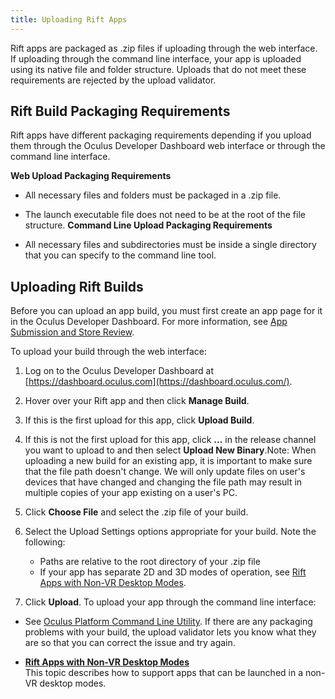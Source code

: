 ```yaml
---
title: Uploading Rift Apps
---
```

 Rift apps are packaged as .zip files if uploading through the web interface. If uploading through the command line interface, your app is uploaded using its native file and folder structure. Uploads that do not meet these requirements are rejected by the upload validator. 

## Rift Build Packaging Requirements

Rift apps have different packaging requirements depending if you upload them through the Oculus Developer Dashboard web interface or through the command line interface.

**Web Upload Packaging Requirements**

*  All necessary files and folders must be packaged in a .zip file.
* The launch executable file does not need to be at the root of the file structure.
**Command Line Upload Packaging Requirements**

* All necessary files and subdirectories must be inside a single directory that you can specify to the command line tool.
## Uploading Rift Builds

Before you can upload an app build, you must first create an app page for it in the Oculus Developer Dashboard. For more information, see [App Submission and Store Review](/distribute/latest/concepts/publish-create-app/ "This guide will review the process to upload and submit an app to the Oculus Dashboard.").

To upload your build through the web interface:

1. Log on to the Oculus Developer Dashboard at [https://dashboard.oculus.com](https://dashboard.oculus.com/).
2. Hover over your Rift app and then click **Manage Build**.
3. If this is the first upload for this app, click **Upload Build**.
4. If this is not the first upload for this app, click **...** in the release channel you want to upload to and then select **Upload New Binary**.Note: When uploading a new build for an existing app, it is important to make sure that the file path doesn't change. We will only update files on user's devices that have changed and changing the file path may result in multiple copies of your app existing on a user's PC.
5. Click **Choose File** and select the .zip file of your build.
6. Select the Upload Settings options appropriate for your build. Note the following:
	* Paths are relative to the root directory of your .zip file
	* If your app has separate 2D and 3D modes of operation, see [Rift Apps with Non-VR Desktop Modes](/distribute/latest/concepts/publish-packaging-rift-desktopmode/ "This topic describes how to support apps that can be launched in a non-VR desktop modes.").
	
7. Click **Upload**.
To upload your app through the command line interface:

* See [Oculus Platform Command Line Utility](/distribute/latest/concepts/publish-reference-platform-command-line-utility/ "The Oculus Platform Command Line Utility lets you upload builds to your release channels much faster than using the Oculus dashboard web interface. It also allows you to incorporate automated uploads into your existing build system.").
If there are any packaging problems with your build, the upload validator lets you know what they are so that you can correct the issue and try again.

* **[Rift Apps with Non-VR Desktop Modes](/distribute/latest/concepts/publish-packaging-rift-desktopmode/)**  
This topic describes how to support apps that can be launched in a non-VR desktop modes.

